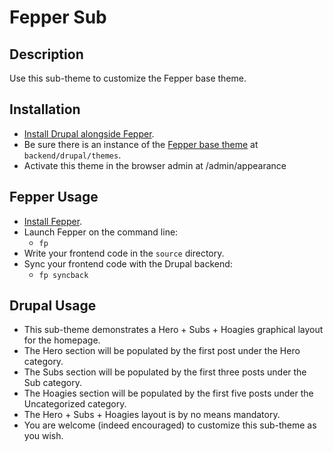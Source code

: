 # Fepper Sub

## Description

Use this sub-theme to customize the Fepper base theme.

## Installation

* [Install Drupal alongside Fepper](https://github.com/electric-eloquence/fepper-drupal#user-content-drupal-install).
* Be sure there is an instance of the [Fepper base theme](https://www.drupal.org/project/fepper) 
  at `backend/drupal/themes`.
* Activate this theme in the browser admin at /admin/appearance

## Fepper Usage

* [Install Fepper](https://github.com/electric-eloquence/fepper-drupal#user-content-install).
* Launch Fepper on the command line:
  * `fp`
* Write your frontend code in the `source` directory.
* Sync your frontend code with the Drupal backend:
  * `fp syncback`

## Drupal Usage

* This sub-theme demonstrates a Hero + Subs + Hoagies graphical layout for the homepage.
* The Hero section will be populated by the first post under the Hero category.
* The Subs section will be populated by the first three posts under the Sub category.
* The Hoagies section will be populated by the first five posts under the Uncategorized category.
* The Hero + Subs + Hoagies layout is by no means mandatory.
* You are welcome (indeed encouraged) to customize this sub-theme as you wish.
